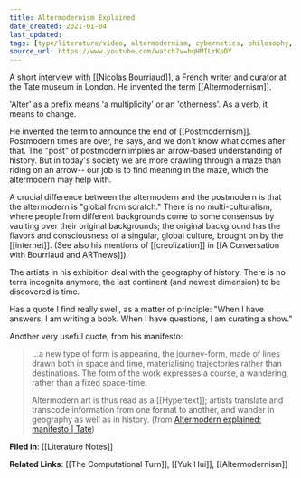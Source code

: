 ```yaml
---
title: Altermodernism Explained
date_created: 2021-01-04
last_updated:
tags: [type/literature/video, altermodernism, cybernetics, philosophy, art]
source_url: https://www.youtube.com/watch?v=bqHMILrKpDY
---
```


A short interview with [[Nicolas Bourriaud]], a French writer and curator at the Tate museum in London. He invented the term [[Altermodernism]].

'Alter' as a prefix means 'a multiplicity' or an 'otherness'. As a verb, it means to change.

He invented the term to announce the end of [[Postmodernism]]. Postmodern times are over, he says, and we don't know what comes after that. The "post" of postmodern implies an arrow-based understanding of history. But in today's society we are more crawling through a maze than riding on an arrow-- our job is to find meaning in the maze, which the altermodern may help with.

A crucial difference between the altermodern and the postmodern is that the altermodern is "global from scratch." There is no multi-culturalism, where people from different backgrounds come to some consensus by vaulting over their original backgrounds; the original background has the flavors and consciousness of a singular, global culture, brought on by the [[internet]]. (See also his mentions of [[creolization]] in [[A Conversation with Bourriaud and ARTnews]]).

The artists in his exhibition deal with the geography of history. There is no terra incognita anymore, the last continent (and newest dimension) to be discovered is time.

Has a quote I find really swell, as a matter of principle: "When I have answers, I am writing a book. When I have questions, I am curating a show."

Another very useful quote, from his manifesto:

> ...a new type of form is appearing, the journey-form, made of lines drawn both in space and time, materialising trajectories rather than destinations. The form of the work expresses a course, a wandering, rather than a fixed space-time.
> 
> Altermodern art is thus read as a [[Hypertext]]; artists translate and transcode information from one format to another, and wander in geography as well as in history. (from [Altermodern explained: manifesto | Tate](https://www.tate.org.uk/whats-on/tate-britain/exhibition/altermodern/altermodern-explain-altermodern/altermodern-explained))


**Filed in**: [[Literature Notes]]

**Related Links**: [[The Computational Turn]], [[Yuk Hui]], [[Altermodernism]]